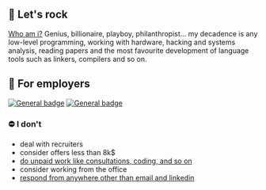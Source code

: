 ## 🎸 Let's rock 
[Who am i?](https://www.youtube.com/watch?v=jtXX3aAPPwg) Genius, billionaire, playboy, philanthropist... my decadence is any low-level programming, working with hardware, hacking and systems analysis, reading papers and the most favourite development of language tools such as linkers, compilers and so on.  

## 💼 For employers
[![General badge](https://img.shields.io/badge/LinkedIn-0077B5?style=for-the-badge&logo=linkedin&logoColor=white)](https://www.linkedin.com/in/dmitry-opokin/)
[![General badge](https://img.shields.io/badge/Gmail-D14836?style=for-the-badge&logo=gmail&logoColor=white)]()

### ⛔ I don't
  - deal with recruiters 
  - consider offers less than 8k$
  - [do unpaid work like consultations, coding, and so on](https://www.youtube.com/watch?v=FFrag8ll85w)
  - consider working from the office
  - [respond from anywhere other than email and linkedin](https://youtu.be/L3oOldViIgY?t=258)
